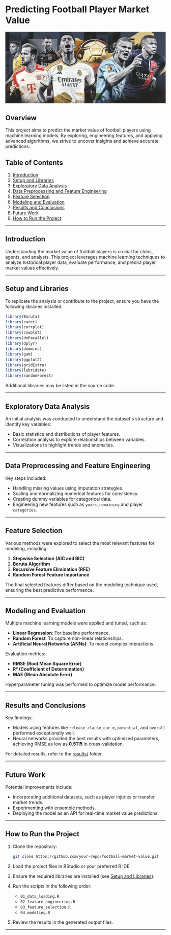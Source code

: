 # Predicting Football Player Market Value

![Project Banner](Top_2024.jpg)

## Overview

This project aims to predict the market value of football players using machine learning models. By exploring, engineering features, and applying advanced algorithms, we strive to uncover insights and achieve accurate predictions.

## Table of Contents

1. [Introduction](#introduction)
2. [Setup and Libraries](#setup-and-libraries)
3. [Exploratory Data Analysis](#exploratory-data-analysis)
4. [Data Preprocessing and Feature Engineering](#data-preprocessing-and-feature-engineering)
5. [Feature Selection](#feature-selection)
6. [Modeling and Evaluation](#modeling-and-evaluation)
7. [Results and Conclusions](#results-and-conclusions)
8. [Future Work](#future-work)
9. [How to Run the Project](#how-to-run-the-project)

---

## Introduction

Understanding the market value of football players is crucial for clubs, agents, and analysts. This project leverages machine learning techniques to analyze historical player data, evaluate performance, and predict player market values effectively.

---

## Setup and Libraries

To replicate the analysis or contribute to the project, ensure you have the following libraries installed:

```R
library(Boruta)
library(caret)
library(corrplot)
library(cowplot)
library(doParallel)
library(dplyr)
library(dummies)
library(gam)
library(ggplot2)
library(gridExtra)
library(lubridate)
library(randomForest)
```

Additional libraries may be listed in the source code.

---

## Exploratory Data Analysis

An initial analysis was conducted to understand the dataset's structure and identify key variables:
- Basic statistics and distributions of player features.
- Correlation analysis to explore relationships between variables.
- Visualizations to highlight trends and anomalies.

---

## Data Preprocessing and Feature Engineering

Key steps included:
- Handling missing values using imputation strategies.
- Scaling and normalizing numerical features for consistency.
- Creating dummy variables for categorical data.
- Engineering new features such as `years_remaining` and player `categories`.

---

## Feature Selection

Various methods were explored to select the most relevant features for modeling, including:
1. **Stepwise Selection (AIC and BIC)**
2. **Boruta Algorithm**
3. **Recursive Feature Elimination (RFE)**
4. **Random Forest Feature Importance**

The final selected features differ based on the modeling technique used, ensuring the best predictive performance.

---

## Modeling and Evaluation

Multiple machine learning models were applied and tuned, such as:
- **Linear Regression**: For baseline performance.
- **Random Forest**: To capture non-linear relationships.
- **Artificial Neural Networks (ANNs)**: To model complex interactions.

Evaluation metrics:
- **RMSE (Root Mean Square Error)**
- **R² (Coefficient of Determination)**
- **MAE (Mean Absolute Error)**

Hyperparameter tuning was performed to optimize model performance.

---

## Results and Conclusions

Key findings:
- Models using features like `release_clause_eur_m`, `potential`, and `overall` performed exceptionally well.
- Neural networks provided the best results with optimized parameters, achieving RMSE as low as **0.5115** in cross-validation.

For detailed results, refer to the [results/](results/) folder.

---

## Future Work

Potential improvements include:
- Incorporating additional datasets, such as player injuries or transfer market trends.
- Experimenting with ensemble methods.
- Deploying the model as an API for real-time market value predictions.

---

## How to Run the Project

1. Clone the repository:
   ```bash
   git clone https://github.com/your-repo/football-market-value.git
   ```
2. Load the project files in RStudio or your preferred R IDE.
3. Ensure the required libraries are installed (see [Setup and Libraries](#setup-and-libraries)).
4. Run the scripts in the following order:
   - `01_data_loading.R`
   - `02_feature_engineering.R`
   - `03_feature_selection.R`
   - `04_modeling.R`

5. Review the results in the generated output files.

---

